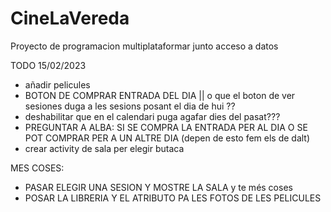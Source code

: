# CineLaVereda
Proyecto de programacion multiplataformar junto acceso a datos

TODO 15/02/2023
  - añadir pelicules
  - BOTON DE COMPRAR ENTRADA DEL DIA || o que el boton de ver sesiones duga a les sesions posant el dia de hui ??
  - deshabilitar que en el calendari puga agafar dies del pasat???
  - PREGUNTAR A ALBA: SI SE COMPRA LA ENTRADA PER AL DIA O SE POT COMPRAR PER A UN ALTRE DIA (depen de esto fem els de dalt)
  - crear activity de sala per elegir butaca
  
MES COSES:
  - PASAR ELEGIR UNA SESION Y MOSTRE LA SALA y te més coses
  - POSAR LA LIBRERIA Y EL ATRIBUTO PA LES FOTOS DE LES PELICULES
